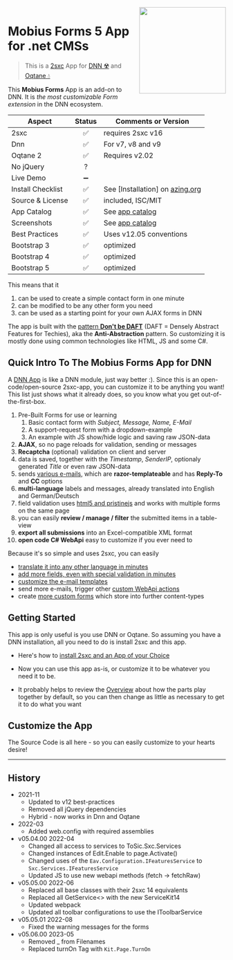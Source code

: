 <image src="app-icon.png" align="right" width="200px">

# Mobius Forms 5 App for .net CMSs

> This is a [2sxc](https://2sxc.org) App for [DNN ☢️](https://www.dnnsoftware.com/) and [Oqtane 💧](https://www.oqtane.org/)

This **Mobius Forms** App is an add-on to DNN. It is _the most customizable Form extension_ in the DNN ecosystem.

| Aspect              | Status | Comments or Version |
| ------------------- | :----: | ------------------- |
| 2sxc                | ✅    | requires 2sxc v16
| Dnn                 | ✅    | For v7, v8 and v9
| Oqtane 2            | ✅    | Requires v2.02
| No jQuery           | ?    |
| Live Demo           | ➖    |
| Install Checklist   | ✅    | See [Installation] on [azing.org](https://azing.org/2sxc)
| Source & License    | ✅    | included, ISC/MIT
| App Catalog         | ✅    | See [app catalog](https://2sxc.org/en/apps/app/mobius-forms-v5-with-mailchimp-recaptcha-polymorph-weback-and-more-hybrid-for-dnn-and-oqtane)
| Screenshots         | ✅    | See [app catalog](https://2sxc.org/en/apps/app/mobius-forms-v5-with-mailchimp-recaptcha-polymorph-weback-and-more-hybrid-for-dnn-and-oqtane)
| Best Practices      | ✅    | Uses v12.05 conventions
| Bootstrap 3         | ✅    | optimized
| Bootstrap 4         | ✅    | optimized
| Bootstrap 5         | ✅    | optimized

This means that it

1. can be used to create a simple contact form in one minute
2. can be modified to be any other form you need
4. can be used as a starting point for your own AJAX forms in DNN

The app is built with the [pattern **Don't be DAFT**][daft] (DAFT = Densely Abstract Features for Techies), aka the **Anti-Abstraction** pattern. 
So customizing it is mostly done using common technologies like HTML, JS and some C#. 

## Quick Intro To The Mobius Forms App for DNN
A [DNN App][2sxc] is like a DNN module, just way better :). Since this is an open-code/open-source 2sxc-app, you can customize it to be anything you want! This list just shows what it already does, so you know what you get out-of-the-first-box.

1. Pre-Built Forms for use or learning
    1. Basic contact form with _Subject, Message, Name, E-Mail_
    1. A support-request form with a dropdown-example
    1. An example with JS show/hide logic and saving raw JSON-data
1. **AJAX**, so no page reloads for validation, sending or messages
1. **Recaptcha** (optional) validation on client and server
2. data is saved, together with the _Timestamp_, _SenderIP_, optionaly generated _Title_ or even raw JSON-data
3. sends [various e-mails][cust-mail], which are **razor-templateable** and has **Reply-To** and **CC** options
4. **multi-language** labels and messages, already translated into English and German/Deutsch
6. field validation uses [html5 and pristinejs][pristine-js] and works with multiple forms on the same page
7. you can easily **review / manage / filter** the submitted items in a table-view
8. **export all submissions** into an Excel-compatible XML format
1. **open code C# WebApi** easy to customize if you ever need to

Because it's so simple and uses 2sxc, you can easily
* [translate it into any other language in minutes][translate]
* [add more fields, even with special validation in minutes][cust-field]
* [customize the e-mail templates][cust-mail]
* send more e-mails, trigger other [custom WebApi actions][cust-webapi]
* create [more custom forms][add-forms] which store into further content-types
## Getting Started

This app is only useful is you use DNN or Oqtane. So assuming you have a DNN installation, all you need to do is install 2sxc and this app. 

* Here's how to [install 2sxc and an App of your Choice](https://2sxc.org/en/apps/app/mobius-forms-v5-with-mailchimp-recaptcha-polymorph-weback-and-more-hybrid-for-dnn-and-oqtane)

* Now you can use this app as-is, or customize it to be whatever you need it to be. 

* It probably helps to review the [Overview][overview] about how the parts play together by default, so you can then change as little as necessary to get it to do what you want

## Customize the App

The Source Code is all here - so you can easily customize to your hearts desire!

---
## History

* 2021-11
  * Updated to v12 best-practices
  * Removed all jQuery dependencies
  * Hybrid - now works in Dnn and Oqtane
* 2022-03
  * Added web.config with required assemblies
* v05.04.00 2022-04
  * Changed all access to services to ToSic.Sxc.Services
  * Changed instances of Edit.Enable to page.Activate()
  * Changed uses of the `Eav.Configuration.IFeaturesService` to `Sxc.Services.IFeaturesService`
  * Updated JS to use new webapi methods (fetch -> fetchRaw)
* v05.05.00 2022-06
  * Replaced all base classes with their 2sxc 14 equivalents
  * Replaced all GetService<> with the new ServiceKit14
  * Updated webpack
  * Updated all toolbar configurations to use the IToolbarService
* v05.05.01 2022-08
  * Fixed the warning messages for the forms
* v05.06.00 2023-05
  * Removed _ from Filenames
  * Replaced turnOn Tag with `Kit.Page.TurnOn`

[//]: # "Note: use full http-link, so we can copy/paste this from wiki to readme.md"
[2sxc]: https://2sxc.org/en/
[cust-field]: https://github.com/2sic/app-form-jquery-simple/wiki/Customize-Field
[cust-mail]: https://github.com/2sic/app-form-jquery-simple/wiki/Customize-Mails
[pristine-js]: https://github.com/sha256/Pristine
[add-forms]: https://github.com/2sic/app-form-jquery-simple/wiki/Add-Forms
[translate]: https://github.com/2sic/app-form-jquery-simple/wiki/Translate
[cust-webapi]: https://github.com/2sic/app-form-jquery-simple/wiki/Customize-WebApi
[daft]: http://2sxc.org/en/blog/post/the-dont-be-daft-pattern-densely-abstract-features-for-techies
[overview]: https://github.com/2sic/app-form-jquery-simple/wiki/Overview